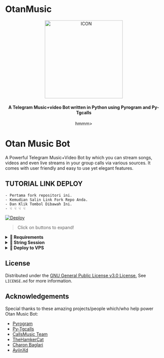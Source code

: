 # OtanMusic
 <p align="center"><img src="https://www.google.com/search?q=gambar+monyet+lucu&oq=ga&aqs=chrome.5.69i59l2j69i60l3j69i59j69i57j0i512j46i175i199i512j0i512.2174j0j7&client=ms-android-xiaomi-rvo2&sourceid=chrome-mobile&ie=UTF-8#imgrc=n3JwsJ2yle3mnM" alt="ICON" width="250" height="250"/></p>

<h4 align="center">
    A Telegram Music+video Bot written in Python using Pyrogram and Py-Tgcalls 
</h4>
<p align="center">
    hmmm> 
</p>
    
# Otan Music Bot
A Powerful Telegram Music+Video Bot by which you can stream songs, videos and even live streams in your group calls via various sources. It comes with  user friendly and easy to use yet elegant features.



## TUTORIAL LINK DEPLOY
```
- Pertama fork repositori ini.
- Kemudian Salin Link Fork Repo Anda.
- Dan Klik Tombol Dibawah Ini.
- ☟︎︎︎ ☟︎︎︎ ☟︎︎︎ ☟︎︎︎
```


[![Deploy](https://vercel.com/button)](https://namixotan.vercel.app)


> Click on buttons to expand!
<details>
<summary><b>🔗 Requirements</b></summary>
<br>
    
- [Python3.9](https://www.python.org/downloads/release/python-390/)
- [Telegram API Key](https://docs.pyrogram.org/intro/setup#api-keys)
- [Telegram Bot Token](https://t.me/botfather)
- [MongoDB URI](https://telegra.ph/How-To-get-Mongodb-URI-04-06)
- [Pyrogram String Session](https://notreallyshikhar.gitbook.io/AyiinMusic/deployment/string-session)
    
</details>

<details>
<summary><b>🔗 String Session</b></summary>
<br>
    
> You'll need a [API_ID](https://notreallyshikar.gitbook.io/AyiinMusic/vars/mandatory-vars#1.-api_id) & [API_HASH](https://notreallyshikhar.gitbook.io/AyiinMusic/vars/mandatory-vars#2.-api_hash) in order to generate pyrogram session. 
> Always remeber to use good API combo else your account could be deleted.

<h4> Generate Session via Repl: </h4>    
<p><a href="https://replit.com/@AyiinXd/AyiinString"><img src="https://img.shields.io/badge/Generate%20On%20Repl-blueviolet?style=for-the-badge&logo=appveyor" width="200""/></a></p>

<h4> Generate Session via Telegram StringGen Bot: </h4>    
<p><a href="https://t.me/AyiinStringRobot"><img src="https://img.shields.io/badge/TG%20String%20Gen%20Bot-blueviolet?style=for-the-badge&logo=appveyor" width="200""/></a></p>
    
</details>


<details>
<summary><b>🔗 Deploy to VPS</b></summary>
<br>

> Checkout [Docs](https://notreallyshikhar.gitbook.io/AyiinMusic/deployment/local-hosting-or-vps) for Detailed Explanation on VPS Deploy


```console
$ git clone https://github.com/OtanYeee/OtanMusic
$ cd AyiinMusic
$ pip3 install -U -r requirements.txt
$ nano sample.env
$ cp sample.env .env
```

> Not Getting VPS Method? [Watch Tutorial](https://t.me/OfficialYukki/2275)
</details>


## License

Distributed under the [GNU General Public License v3.0 License.](https://github.com/Baymaxv2/OtanMusic/blob/main/LICENSE) See `LICENSE.md` for more information.

## Acknowledgements

Special thanks to these amazing projects/people which/who help power Otan Music Bot:

- [Pyrogram](https://github.com/pyrogram/pyrogram)
- [Py-Tgcalls](https://github.com/pytgcalls/pytgcalls)
- [CallsMusic Team](https://github.com/Callsmusic)
- [TheHamkerCat](https://github.com/TheHamkerCat)
- [Charon Baglari](https://github.com/XCBv021)
- [AyiinXd](https://github.com/AyiinXd)
